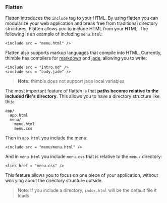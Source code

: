 ### Flatten ###

Flatten introduces the `include` tag to your HTML. By using flatten you can modularize your web application and break free from traditional directory structures. Flatten allows you to include HTML from your HTML. The following is an example of including `menu.html`:

    <include src = "menu.html" />

Flatten also supports markup languages that compile into HTML. Currently, thimble has compilers for [markdown](http://daringfireball.net/projects/markdown/) and [jade](http://jade-lang.com/), allowing you to write: 

    <include src = "intro.md" />
    <include src = "body.jade" />

> **Note:** thimble does not support jade local variables

The most important feature of flatten is that __paths become relative to the included file's directory__. This allows you to have a directory structure like this:

    app/
      app.html
      menu/
        menu.html
        menu.css

Then in `app.html` you include the menu:

    <include src = "menu/menu.html" />
    
And in `menu.html` you include `menu.css` that is relative to the `menu/` directory:

    <link href = "menu.css" />
    
This feature allows you to focus on one piece of your application, without worrying about the directory structure outside.

> Note: If you include a directory, `index.html` will be the default file it loads